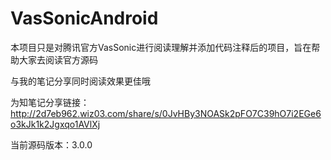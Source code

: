 # VasSonicAndroid
本项目只是对腾讯官方VasSonic进行阅读理解并添加代码注释后的项目，旨在帮助大家去阅读官方源码

与我的笔记分享同时阅读效果更佳哦

为知笔记分享链接：http://2d7eb962.wiz03.com/share/s/0JvHBy3NOASk2pFO7C39hO7i2EGe6o3kJk1k2Jgxqo1AVlXj

当前源码版本：3.0.0